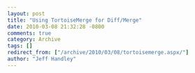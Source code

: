 ```yaml
---
layout: post
title: "Using TortoiseMerge for Diff/Merge"
date: 2010-03-08 21:32:28 -0800
comments: true
category: Archive
tags: []
redirect_from: ["/archive/2010/03/08/tortoisemerge.aspx/"]
author: "Jeff Handley"
---
```



